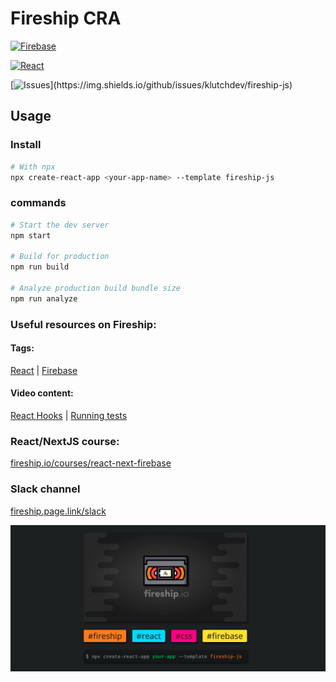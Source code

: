 # Fireship CRA

[![Firebase](https://img.shields.io/npm/v/firebase?label=firebase&style=for-the-badge&color=FFCA28&labelColor=151718&logo=firebase)](https://firebase.com)

[![React](https://img.shields.io/npm/v/react?label=react&style=for-the-badge&color=61dafb&labelColor=151718&logo=react)](https://reactjs.com)

[![Issues](https://img.shields.io/github/issues/klutchdev/fireship-js?style=for-the-badge&labelColor=151718&color=success&logo='📼')](https://img.shields.io/github/issues/klutchdev/fireship-js)

## Usage

### Install

```bash
# With npx
npx create-react-app <your-app-name> --template fireship-js
```

### commands

```bash
# Start the dev server
npm start

# Build for production
npm run build

# Analyze production build bundle size 
npm run analyze
```

### Useful resources on Fireship:

#### Tags:

[React](https://fireship.io/tags/react/) |
[Firebase](https://fireship.io/tags/firebase/)

#### Video content:

[React Hooks](https://www.youtube.com/watch?v=TNhaISOUy6Q) |
[Running tests](https://www.youtube.com/watch?v=Jv2uxzhPFl4)

### React/NextJS course:

[fireship.io/courses/react-next-firebase](https://fireship.io/courses/react-next-firebase/)

### Slack channel

[fireship.page.link/slack](https://fireship.page.link/slack)


![Preview](./preview.png)
